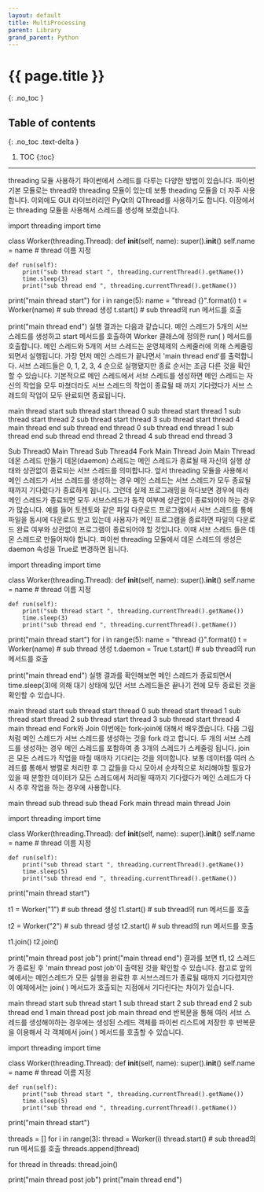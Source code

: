 ```yaml
---
layout: default
title: MultiProcessing
parent: Library
grand_parent: Python
---
```


# {{ page.title }}
{: .no_toc }

## Table of contents
{: .no_toc .text-delta }

1. TOC
{:toc}

---

threading 모듈 사용하기
파이썬에서 스레드를 다루는 다양한 방법이 있습니다. 파이썬 기본 모듈로는 thread와 threading 모듈이 있는데 보통 theading 모듈을 더 자주 사용합니다. 이외에도 GUI 라이브러리인 PyQt의 QThread를 사용하기도 합니다. 이장에서는 threading 모듈을 사용해서 스레드를 생성해 보겠습니다.

import threading
import time


class Worker(threading.Thread):
    def __init__(self, name):
        super().__init__()
        self.name = name            # thread 이름 지정

    def run(self):
        print("sub thread start ", threading.currentThread().getName())
        time.sleep(3)
        print("sub thread end ", threading.currentThread().getName())


print("main thread start")
for i in range(5):
    name = "thread {}".format(i)
    t = Worker(name)                # sub thread 생성
    t.start()                       # sub thread의 run 메서드를 호출

print("main thread end")
실행 결과는 다음과 같습니다. 메인 스레드가 5개의 서브 스레드를 생성하고 start 메서드를 호출하여 Worker 클래스에 정의한 run( ) 메서드를 호출합니다. 메인 스레드와 5개의 서브 스레드는 운영체제의 스케줄러에 의해 스케줄링 되면서 실행됩니다. 가장 먼저 메인 스레드가 끝나면서 'main thread end'를 출력합니다. 서브 스레드들은 0, 1, 2, 3, 4 순으로 실행됐지만 종료 순서는 조금 다른 것을 확인할 수 있습니다. 기본적으로 메인 스레드에서 서브 스레드를 생성하면 메인 스레드는 자신의 작업을 모두 마쳤더라도 서브 스레드의 작업이 종료될 때 까지 기다렸다가 서브 스레드의 작업이 모두 완료되면 종료됩니다.

main thread start
sub thread start  thread 0
sub thread start  thread 1
sub thread start  thread 2
sub thread start  thread 3
sub thread start  thread 4
main thread end
sub thread end  thread 0
sub thread end  thread 1
sub thread end sub thread end  thread 2
 thread 4
sub thread end  thread 3

Sub
Thread0
Main 
Thread
Sub
Thread4
Fork
Main
Thread
Join
Main
Thread
데몬 스레드 만들기
데몬(daemon) 스레드는 메인 스레드가 종료될 때 자신의 실행 상태와 상관없이 종료되는 서브 스레드를 의미합니다. 앞서 threading 모듈을 사용해서 메인 스레드가 서브 스레드를 생성하는 경우 메인 스레드는 서브 스레드가 모두 종료될 때까지 기다렸다가 종료하게 됩니다. 그런데 실제 프로그래밍을 하다보면 경우에 따라 메인 스레드가 종료되면 모두 서브스레드가 동작 여부에 상관없이 종료되어야 하는 경우가 많습니다. 예를 들어 토렌토와 같은 파일 다운로드 프로그램에서 서브 스레드를 통해 파일을 동시에 다운로드 받고 있는데 사용자가 메인 프로그램을 종료하면 파일의 다운로드 완료 여부와 상관없이 프로그램이 종료되어야 할 것입니다. 이때 서브 스레드 들은 데몬 스레드로 만들어져야 합니다. 파이썬 threading 모듈에서 데몬 스레드의 생성은 daemon 속성을 True로 변경하면 됩니다.

import threading
import time


class Worker(threading.Thread):
    def __init__(self, name):
        super().__init__()
        self.name = name            # thread 이름 지정

    def run(self):
        print("sub thread start ", threading.currentThread().getName())
        time.sleep(3)
        print("sub thread end ", threading.currentThread().getName())


print("main thread start")
for i in range(5):
    name = "thread {}".format(i)
    t = Worker(name)                # sub thread 생성
    t.daemon = True
    t.start()                       # sub thread의 run 메서드를 호출

print("main thread end")
실행 결과를 확인해보면 메인 스레드가 종료되면서 time.sleep(3)에 의해 대기 상태에 있던 서브 스레드들은 끝나기 전에 모두 종료된 것을 확인할 수 있습니다.

main thread start
sub thread start  thread 0
sub thread start  thread 1
sub thread start  thread 2
sub thread start  thread 3
sub thread start  thread 4
main thread end
Fork와 Join
이번에는 fork-join에 대해서 배우겠습니다. 다음 그림처럼 메인 스레드가 서브 스레드를 생성하는 것을 fork 라고 합니다. 두 개의 서브 스레드를 생성하는 경우 메인 스레드를 포함하여 총 3개의 스레드가 스케줄링 됩니다. join은 모든 스레드가 작업을 마칠 때까자 기다리는 것을 의미합니다. 보통 데이터를 여러 스레드를 통해서 병렬로 처리한 후 그 값들을 다시 모아서 순차적으로 처리해야할 필요가 있을 때 분할한 데이터가 모든 스레드에서 처리될 때까지 기다렸다가 메인 스레드가 다시 추후 작업을 하는 경우에 사용합니다.

main thread
sub thread
sub thead
Fork
main thread
main thread
Join

import threading
import time


class Worker(threading.Thread):
    def __init__(self, name):
        super().__init__()
        self.name = name            # thread 이름 지정

    def run(self):
        print("sub thread start ", threading.currentThread().getName())
        time.sleep(5)
        print("sub thread end ", threading.currentThread().getName())


print("main thread start")

t1 = Worker("1")        # sub thread 생성
t1.start()              # sub thread의 run 메서드를 호출

t2 = Worker("2")        # sub thread 생성
t2.start()              # sub thread의 run 메서드를 호출

t1.join()
t2.join()

print("main thread post job")
print("main thread end")
결과를 보면 t1, t2 스레드가 종료된 후 'main thread post job'이 출력된 것을 확인할 수 있습니다. 참고로 앞의 예에서는 메인스레드가 모든 실행을 완료한 후 서브스레드가 종료될 때까지 기다렸지만 이 예제에서는 join( ) 메서드가 호출되는 지점에서 기다린다는 차이가 있습니다.

main thread start
sub thread start  1
sub thread start  2
sub thread end  2
sub thread end  1
main thread post job
main thread end
반복문을 통해 여러 서브 스레드를 생성해야하는 경우에는 생성된 스레드 객체를 파이썬 리스트에 저장한 후 반복문을 이용해서 각 객체에서 join( ) 메서드를 호출할 수 있습니다.

import threading
import time


class Worker(threading.Thread):
    def __init__(self, name):
        super().__init__()
        self.name = name            # thread 이름 지정

    def run(self):
        print("sub thread start ", threading.currentThread().getName())
        time.sleep(5)
        print("sub thread end ", threading.currentThread().getName())


print("main thread start")

threads = []
for i in range(3):
    thread = Worker(i)
    thread.start()              # sub thread의 run 메서드를 호출
    threads.append(thread)


for thread in threads:
    thread.join()

print("main thread post job")
print("main thread end")

